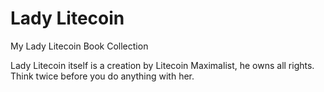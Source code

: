 # Lady Litecoin
My Lady Litecoin Book Collection

Lady Litecoin itself is a creation by Litecoin Maximalist, he owns all rights.
Think twice before you do anything with her.

